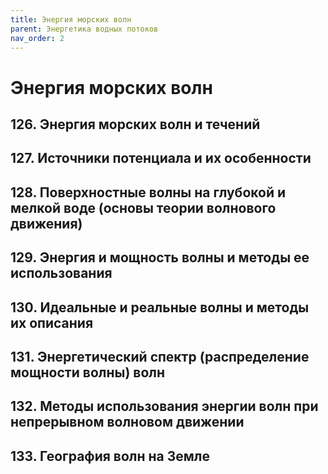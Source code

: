 ```yaml
---
title: Энергия морских волн
parent: Энергетика водных потоков
nav_order: 2
---
```


# Энергия морских волн


## 126. Энергия морских волн и течений

## 127. Источники потенциала и их особенности

## 128. Поверхностные волны на глубокой и мелкой воде (основы теории волнового движения)

## 129. Энергия и мощность волны и методы ее использования

## 130. Идеальные и реальные волны и методы их описания

## 131. Энергетический спектр (распределение мощности волны) волн

## 132. Методы использования энергии волн при непрерывном волновом движении

## 133. География волн на Земле

